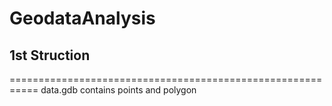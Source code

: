 # GeodataAnalysis
## 1st Struction
===========================================================
data.gdb contains points and polygon
